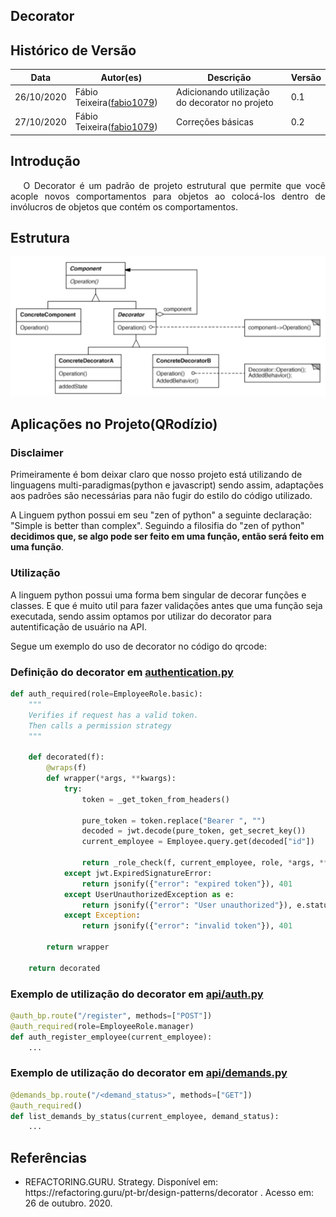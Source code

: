 ## Decorator

## Histórico de Versão

<table>
  <thead>
    <tr>
      <th>Data</th>
      <th>Autor(es)</th>
      <th>Descrição</th>
      <th>Versão</th>
    </tr>
  </thead>

  <tbody>
    <tr>
      <td>26/10/2020</td>
      <td>
        Fábio Teixeira(<a target="blank" href="https://github.com/fabio1079">fabio1079</a>)
      </td>
      <td>Adicionando utilização do decorator no projeto</td>
      <td>0.1</td>
    </tr>
        <tr>
      <td>27/10/2020</td>
      <td>
        Fábio Teixeira(<a target="blank" href="https://github.com/fabio1079">fabio1079</a>)
      </td>
      <td>Correções básicas</td>
      <td>0.2</td>
    </tr>
  </tbody>
</table>

## Introdução

<p align="justify">&emsp;
O Decorator é um padrão de projeto estrutural que permite que você acople novos comportamentos para objetos ao colocá-los dentro de invólucros de objetos que contém os comportamentos.
</p>

## Estrutura

![Estrutura decorator](../../images/design_patterns/decorator.png)

## Aplicações no Projeto(QRodízio)

### Disclaimer
Primeiramente é bom deixar claro que nosso projeto está utilizando de linguagens multi-paradigmas(python e javascript) sendo assim, adaptações aos padrões são necessárias para não fugir do estilo do código utilizado.

A Linguem python possui em seu "zen of python" a seguinte declaração: "Simple is better than complex". Seguindo a filosifia do "zen of python" **decidimos que, se algo pode ser feito em uma função, então será feito em uma função**.

### Utilização

A linguem python possui uma forma bem singular de decorar funções e classes. E que é muito util para fazer validações antes que uma função seja executada, sendo assim optamos por utilizar do decorator para autentificação de usuário na API.

Segue um exemplo do uso de decorator no código do qrcode:

### Definição do decorator em [authentication.py](https://github.com/UnBArqDsw/2020.1_G10_QRodizio_Backend/blob/develop/qrodizio/ext/authentication.py)
```python
def auth_required(role=EmployeeRole.basic):
    """
    Verifies if request has a valid token.
    Then calls a permission strategy
    """

    def decorated(f):
        @wraps(f)
        def wrapper(*args, **kwargs):
            try:
                token = _get_token_from_headers()

                pure_token = token.replace("Bearer ", "")
                decoded = jwt.decode(pure_token, get_secret_key())
                current_employee = Employee.query.get(decoded["id"])

                return _role_check(f, current_employee, role, *args, **kwargs)
            except jwt.ExpiredSignatureError:
                return jsonify({"error": "expired token"}), 401
            except UserUnauthorizedException as e:
                return jsonify({"error": "User unauthorized"}), e.status_code
            except Exception:
                return jsonify({"error": "invalid token"}), 401

        return wrapper

    return decorated
```

### Exemplo de utilização do decorator em [api/auth.py](https://github.com/UnBArqDsw/2020.1_G10_QRodizio_Backend/blob/develop/qrodizio/views/api/auth.py)
```python
@auth_bp.route("/register", methods=["POST"])
@auth_required(role=EmployeeRole.manager)
def auth_register_employee(current_employee):
    ...
```

### Exemplo de utilização do decorator em [api/demands.py](https://github.com/UnBArqDsw/2020.1_G10_QRodizio_Backend/blob/develop/qrodizio/views/api/demands.py)
```python
@demands_bp.route("/<demand_status>", methods=["GET"])
@auth_required()
def list_demands_by_status(current_employee, demand_status):
    ...
```

## Referências
<ul>
<li>
REFACTORING.GURU. Strategy. Disponível em: https://refactoring.guru/pt-br/design-patterns/decorator . Acesso em: 26 de outubro. 2020.
</li>
</ul>
